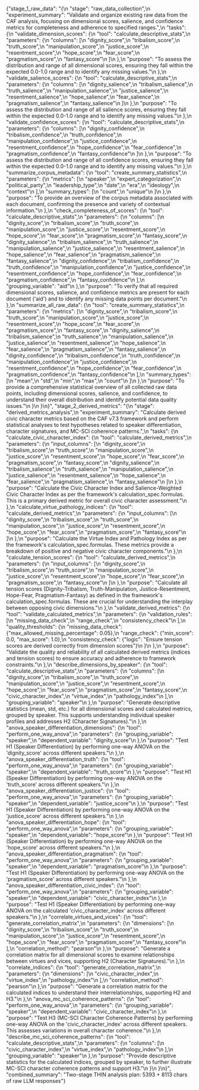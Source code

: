{"stage_1_raw_data": "{\n  \"stage\": \"raw_data_collection\",\n  \"experiment_summary\": \"Validate and organize existing raw data from the CAF analysis, focusing on dimensional scores, salience, and confidence metrics for completeness and adherence to specified ranges.\",\n  \"tasks\": {\n    \"validate_dimension_scores\": {\n      \"tool\": \"calculate_descriptive_stats\",\n      \"parameters\": {\n        \"columns\": [\n          \"dignity_score\",\n          \"tribalism_score\",\n          \"truth_score\",\n          \"manipulation_score\",\n          \"justice_score\",\n          \"resentment_score\",\n          \"hope_score\",\n          \"fear_score\",\n          \"pragmatism_score\",\n          \"fantasy_score\"\n        ]\n      },\n      \"purpose\": \"To assess the distribution and range of all dimensional scores, ensuring they fall within the expected 0.0-1.0 range and to identify any missing values.\"\n    },\n    \"validate_salience_scores\": {\n      \"tool\": \"calculate_descriptive_stats\",\n      \"parameters\": {\n        \"columns\": [\n          \"dignity_salience\",\n          \"tribalism_salience\",\n          \"truth_salience\",\n          \"manipulation_salience\",\n          \"justice_salience\",\n          \"resentment_salience\",\n          \"hope_salience\",\n          \"fear_salience\",\n          \"pragmatism_salience\",\n          \"fantasy_salience\"\n        ]\n      },\n      \"purpose\": \"To assess the distribution and range of all salience scores, ensuring they fall within the expected 0.0-1.0 range and to identify any missing values.\"\n    },\n    \"validate_confidence_scores\": {\n      \"tool\": \"calculate_descriptive_stats\",\n      \"parameters\": {\n        \"columns\": [\n          \"dignity_confidence\",\n          \"tribalism_confidence\",\n          \"truth_confidence\",\n          \"manipulation_confidence\",\n          \"justice_confidence\",\n          \"resentment_confidence\",\n          \"hope_confidence\",\n          \"fear_confidence\",\n          \"pragmatism_confidence\",\n          \"fantasy_confidence\"\n        ]\n      },\n      \"purpose\": \"To assess the distribution and range of all confidence scores, ensuring they fall within the expected 0.0-1.0 range and to identify any missing values.\"\n    },\n    \"summarize_corpus_metadata\": {\n      \"tool\": \"create_summary_statistics\",\n      \"parameters\": {\n        \"metrics\": [\n          \"speaker\",\n          \"expert_categorization\",\n          \"political_party\",\n          \"leadership_type\",\n          \"date\",\n          \"era\",\n          \"ideology\",\n          \"context\"\n        ],\n        \"summary_types\": [\n          \"count\",\n          \"unique\"\n        ]\n      },\n      \"purpose\": \"To provide an overview of the corpus metadata associated with each document, confirming the presence and variety of contextual information.\"\n    },\n    \"check_completeness_of_scores\": {\n      \"tool\": \"calculate_descriptive_stats\",\n      \"parameters\": {\n        \"columns\": [\n          \"dignity_score\",\n          \"tribalism_score\",\n          \"truth_score\",\n          \"manipulation_score\",\n          \"justice_score\",\n          \"resentment_score\",\n          \"hope_score\",\n          \"fear_score\",\n          \"pragmatism_score\",\n          \"fantasy_score\",\n          \"dignity_salience\",\n          \"tribalism_salience\",\n          \"truth_salience\",\n          \"manipulation_salience\",\n          \"justice_salience\",\n          \"resentment_salience\",\n          \"hope_salience\",\n          \"fear_salience\",\n          \"pragmatism_salience\",\n          \"fantasy_salience\",\n          \"dignity_confidence\",\n          \"tribalism_confidence\",\n          \"truth_confidence\",\n          \"manipulation_confidence\",\n          \"justice_confidence\",\n          \"resentment_confidence\",\n          \"hope_confidence\",\n          \"fear_confidence\",\n          \"pragmatism_confidence\",\n          \"fantasy_confidence\"\n        ],\n        \"grouping_variable\": \"aid\"\n      },\n      \"purpose\": \"To verify that all required dimensional scores, salience, and confidence metrics are present for each document ('aid') and to identify any missing data points per document.\"\n    },\n    \"summarize_all_raw_data\": {\n      \"tool\": \"create_summary_statistics\",\n      \"parameters\": {\n        \"metrics\": [\n          \"dignity_score\",\n          \"tribalism_score\",\n          \"truth_score\",\n          \"manipulation_score\",\n          \"justice_score\",\n          \"resentment_score\",\n          \"hope_score\",\n          \"fear_score\",\n          \"pragmatism_score\",\n          \"fantasy_score\",\n          \"dignity_salience\",\n          \"tribalism_salience\",\n          \"truth_salience\",\n          \"manipulation_salience\",\n          \"justice_salience\",\n          \"resentment_salience\",\n          \"hope_salience\",\n          \"fear_salience\",\n          \"pragmatism_salience\",\n          \"fantasy_salience\",\n          \"dignity_confidence\",\n          \"tribalism_confidence\",\n          \"truth_confidence\",\n          \"manipulation_confidence\",\n          \"justice_confidence\",\n          \"resentment_confidence\",\n          \"hope_confidence\",\n          \"fear_confidence\",\n          \"pragmatism_confidence\",\n          \"fantasy_confidence\"\n        ],\n        \"summary_types\": [\n          \"mean\",\n          \"std\",\n          \"min\",\n          \"max\",\n          \"count\"\n        ]\n      },\n      \"purpose\": \"To provide a comprehensive statistical overview of all collected raw data points, including dimensional scores, salience, and confidence, to understand their overall distribution and identify potential data quality issues.\"\n    }\n  }\n}", "stage_2_derived_metrics": "{\n  \"stage\": \"derived_metrics_analysis\",\n  \"experiment_summary\": \"Calculate derived civic character metrics based on the CAF v7.3 framework and perform statistical analyses to test hypotheses related to speaker differentiation, character signatures, and MC-SCI coherence patterns.\",\n  \"tasks\": {\n    \"calculate_civic_character_index\": {\n      \"tool\": \"calculate_derived_metrics\",\n      \"parameters\": {\n        \"input_columns\": [\n          \"dignity_score\",\n          \"tribalism_score\",\n          \"truth_score\",\n          \"manipulation_score\",\n          \"justice_score\",\n          \"resentment_score\",\n          \"hope_score\",\n          \"fear_score\",\n          \"pragmatism_score\",\n          \"fantasy_score\",\n          \"dignity_salience\",\n          \"tribalism_salience\",\n          \"truth_salience\",\n          \"manipulation_salience\",\n          \"justice_salience\",\n          \"resentment_salience\",\n          \"hope_salience\",\n          \"fear_salience\",\n          \"pragmatism_salience\",\n          \"fantasy_salience\"\n        ]\n      },\n      \"purpose\": \"Calculate the Civic Character Index and Salience-Weighted Civic Character Index as per the framework's calculation_spec.formulas. This is a primary derived metric for overall civic character assessment.\"\n    },\n    \"calculate_virtue_pathology_indices\": {\n      \"tool\": \"calculate_derived_metrics\",\n      \"parameters\": {\n        \"input_columns\": [\n          \"dignity_score\",\n          \"tribalism_score\",\n          \"truth_score\",\n          \"manipulation_score\",\n          \"justice_score\",\n          \"resentment_score\",\n          \"hope_score\",\n          \"fear_score\",\n          \"pragmatism_score\",\n          \"fantasy_score\"\n        ]\n      },\n      \"purpose\": \"Calculate the Virtue Index and Pathology Index as per the framework's calculation_spec.formulas. These metrics provide a breakdown of positive and negative civic character components.\"\n    },\n    \"calculate_tension_scores\": {\n      \"tool\": \"calculate_derived_metrics\",\n      \"parameters\": {\n        \"input_columns\": [\n          \"dignity_score\",\n          \"tribalism_score\",\n          \"truth_score\",\n          \"manipulation_score\",\n          \"justice_score\",\n          \"resentment_score\",\n          \"hope_score\",\n          \"fear_score\",\n          \"pragmatism_score\",\n          \"fantasy_score\"\n        ]\n      },\n      \"purpose\": \"Calculate all tension scores (Dignity-Tribalism, Truth-Manipulation, Justice-Resentment, Hope-Fear, Pragmatism-Fantasy) as defined in the framework's calculation_spec.formulas. These are crucial for understanding the interplay between opposing civic dimensions.\"\n    },\n    \"validate_derived_metrics\": {\n      \"tool\": \"validate_calculated_metrics\",\n      \"parameters\": {\n        \"validation_rules\": [\n          \"missing_data_check\",\n          \"range_check\",\n          \"consistency_check\"\n        ],\n        \"quality_thresholds\": {\n          \"missing_data_check\": {\"max_allowed_missing_percentage\": 0.05},\n          \"range_check\": {\"min_score\": 0.0, \"max_score\": 1.0},\n          \"consistency_check\": {\"logic\": \"Ensure tension scores are derived correctly from dimension scores\"}\n        }\n      },\n      \"purpose\": \"Validate the quality and reliability of all calculated derived metrics (indices and tension scores) to ensure accuracy and adherence to framework constraints.\"\n    },\n    \"describe_dimensions_by_speaker\": {\n      \"tool\": \"calculate_descriptive_stats\",\n      \"parameters\": {\n        \"columns\": [\n          \"dignity_score\",\n          \"tribalism_score\",\n          \"truth_score\",\n          \"manipulation_score\",\n          \"justice_score\",\n          \"resentment_score\",\n          \"hope_score\",\n          \"fear_score\",\n          \"pragmatism_score\",\n          \"fantasy_score\",\n          \"civic_character_index\",\n          \"virtue_index\",\n          \"pathology_index\"\n        ],\n        \"grouping_variable\": \"speaker\"\n      },\n      \"purpose\": \"Generate descriptive statistics (mean, std, etc.) for all dimensional scores and calculated metrics, grouped by speaker. This supports understanding individual speaker profiles and addresses H2 (Character Signatures).\"\n    },\n    \"anova_speaker_differentiation_dimensions\": {\n      \"tool\": \"perform_one_way_anova\",\n      \"parameters\": {\n        \"grouping_variable\": \"speaker\",\n        \"dependent_variable\": \"dignity_score\"\n      },\n      \"purpose\": \"Test H1 (Speaker Differentiation) by performing one-way ANOVA on the 'dignity_score' across different speakers.\"\n    },\n    \"anova_speaker_differentiation_truth\": {\n      \"tool\": \"perform_one_way_anova\",\n      \"parameters\": {\n        \"grouping_variable\": \"speaker\",\n        \"dependent_variable\": \"truth_score\"\n      },\n      \"purpose\": \"Test H1 (Speaker Differentiation) by performing one-way ANOVA on the 'truth_score' across different speakers.\"\n    },\n    \"anova_speaker_differentiation_justice\": {\n      \"tool\": \"perform_one_way_anova\",\n      \"parameters\": {\n        \"grouping_variable\": \"speaker\",\n        \"dependent_variable\": \"justice_score\"\n      },\n      \"purpose\": \"Test H1 (Speaker Differentiation) by performing one-way ANOVA on the 'justice_score' across different speakers.\"\n    },\n    \"anova_speaker_differentiation_hope\": {\n      \"tool\": \"perform_one_way_anova\",\n      \"parameters\": {\n        \"grouping_variable\": \"speaker\",\n        \"dependent_variable\": \"hope_score\"\n      },\n      \"purpose\": \"Test H1 (Speaker Differentiation) by performing one-way ANOVA on the 'hope_score' across different speakers.\"\n    },\n    \"anova_speaker_differentiation_pragmatism\": {\n      \"tool\": \"perform_one_way_anova\",\n      \"parameters\": {\n        \"grouping_variable\": \"speaker\",\n        \"dependent_variable\": \"pragmatism_score\"\n      },\n      \"purpose\": \"Test H1 (Speaker Differentiation) by performing one-way ANOVA on the 'pragmatism_score' across different speakers.\"\n    },\n    \"anova_speaker_differentiation_civic_index\": {\n      \"tool\": \"perform_one_way_anova\",\n      \"parameters\": {\n        \"grouping_variable\": \"speaker\",\n        \"dependent_variable\": \"civic_character_index\"\n      },\n      \"purpose\": \"Test H1 (Speaker Differentiation) by performing one-way ANOVA on the calculated 'civic_character_index' across different speakers.\"\n    },\n    \"correlate_virtues_and_vices\": {\n      \"tool\": \"generate_correlation_matrix\",\n      \"parameters\": {\n        \"dimensions\": [\n          \"dignity_score\",\n          \"tribalism_score\",\n          \"truth_score\",\n          \"manipulation_score\",\n          \"justice_score\",\n          \"resentment_score\",\n          \"hope_score\",\n          \"fear_score\",\n          \"pragmatism_score\",\n          \"fantasy_score\"\n        ],\n        \"correlation_method\": \"pearson\"\n      },\n      \"purpose\": \"Generate a correlation matrix for all dimensional scores to examine relationships between virtues and vices, supporting H2 (Character Signatures).\"\n    },\n    \"correlate_indices\": {\n      \"tool\": \"generate_correlation_matrix\",\n      \"parameters\": {\n        \"dimensions\": [\n          \"civic_character_index\",\n          \"virtue_index\",\n          \"pathology_index\"\n        ],\n        \"correlation_method\": \"pearson\"\n      },\n      \"purpose\": \"Generate a correlation matrix for the calculated indices to understand their interrelationships, supporting H2 and H3.\"\n    },\n    \"anova_mc_sci_coherence_patterns\": {\n      \"tool\": \"perform_one_way_anova\",\n      \"parameters\": {\n        \"grouping_variable\": \"speaker\",\n        \"dependent_variable\": \"civic_character_index\"\n      },\n      \"purpose\": \"Test H3 (MC-SCI Character Coherence Patterns) by performing one-way ANOVA on the 'civic_character_index' across different speakers. This assesses variations in overall character coherence.\"\n    },\n    \"describe_mc_sci_coherence_patterns\": {\n      \"tool\": \"calculate_descriptive_stats\",\n      \"parameters\": {\n        \"columns\": [\n          \"civic_character_index\",\n          \"virtue_index\",\n          \"pathology_index\"\n        ],\n        \"grouping_variable\": \"speaker\"\n      },\n      \"purpose\": \"Provide descriptive statistics for the calculated indices, grouped by speaker, to further illustrate MC-SCI character coherence patterns and support H3.\"\n    }\n  }\n}", "combined_summary": "Two-stage THIN analysis plan: 5393 + 8113 chars of raw LLM responses"}